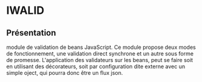 # IWALID

## Présentation

module de validation de beans JavaScript. Ce module propose deux modes de fonctionnement, une validation direct synchrone et un autre sous forme de promesse.
L'application des validateurs sur les beans, peut se faire soit en utilisant des décorateurs, soit par configuration dite externe avec un simple oject, qui pourra donc
être un flux json. 
